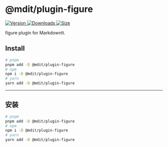# @mdit/plugin-figure

[![Version](https://img.shields.io/npm/v/@mdit/plugin-figure.svg?style=flat-square&logo=npm) ![Downloads](https://img.shields.io/npm/dm/@mdit/plugin-figure.svg?style=flat-square&logo=npm) ![Size](https://img.shields.io/bundlephobia/min/@mdit/plugin-figure?style=flat-square&logo=npm)](https://www.npmjs.com/package/@mdit/plugin-figure)

figure plugin for MarkdownIt.

## Install

```bash
# pnpm
pnpm add -D @mdit/plugin-figure
# npm
npm i -D @mdit/plugin-figure
# yarn
yarn add -D @mdit/plugin-figure
```

---

## 安装

```bash
# pnpm
pnpm add -D @mdit/plugin-figure
# npm
npm i -D @mdit/plugin-figure
# yarn
yarn add -D @mdit/plugin-figure
```
